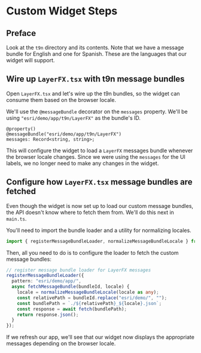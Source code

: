 # Custom Widget Steps

## Preface

Look at the `t9n` directory and its contents. Note that we have a message bundle for English and one for Spanish. These are the languages that our widget will support. 

## Wire up `LayerFX.tsx` with t9n message bundles

Open `LayerFX.tsx` and let's wire up the t9n bundles, so the widget can consume them based on the browser locale.

We'll use the `@messageBundle` decorator on the `messages` property. We'll be using `"esri/demo/app/t9n/LayerFX"` as the bundle's ID.    

```tsx
@property()
@messageBundle("esri/demo/app/t9n/LayerFX")
messages: Record<string, string>;
```

This will configure the widget to load a `LayerFX` messages bundle whenever the browser locale changes. Since we were using the `messages` for the UI labels, we no longer need to make any changes in the widget.

## Configure how `LayerFX.tsx` message bundles are fetched

Even though the widget is now set up to load our custom message bundles, the API doesn't know where to fetch them from. We'll do this next in `main.ts`.

You'll need to import the bundle loader and a utility for normalizing locales.

```ts
import { registerMessageBundleLoader, normalizeMessageBundleLocale } from "esri/intl";
```

Then, all you need to do is to configure the loader to fetch the custom message bundles:

```ts
// register message bundle loader for LayerFX messages
registerMessageBundleLoader({
  pattern: "esri/demo/app/",
  async fetchMessageBundle(bundleId, locale) {
    locale = normalizeMessageBundleLocale(locale as any);
    const relativePath = bundleId.replace("esri/demo/", "");
    const bundlePath = `./${relativePath}_${locale}.json`;
    const response = await fetch(bundlePath);
    return response.json();
  }
});
```

If we refresh our app, we'll see that our widget now displays the appropriate messages depending on the browser locale. 
